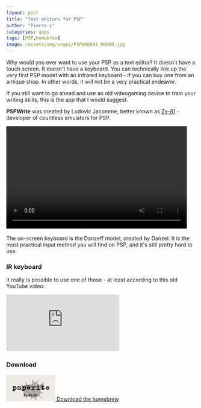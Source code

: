 ```yaml
---
layout: post
title: "Text editors for PSP"
author: "Pierre L"
categories: apps
tags: [PSP,homebrew]
image: /assets/img/snaps/PSPW00894_00000.jpg
---
```


Why would you ever want to use your PSP as a text editor? It doesn't have a touch screen. It doesn't have a keyboard. You can technically link up the very first PSP model with an infrared keyboard - if you can buy one from an antique shop. In other words, it will not be a very practical endeavor.

If you still want to go ahead and use an old videogaming device to train your writing skills, this is the app that I would suggest.

__PSPWrite__ was created by Ludovic Jacomme, better known as [Zx-81](http://zx81.zx81.free.fr/) - developer of countless emulators for PSP.

<video class="center" width="480" height="272" controls>
	<source type="video/mp4" src="https://github.com/PSP-Archive/PSP-Archive.github.io/raw/gh-pages/assets/video/2021-05-01-pspwrite.mp4">
</video>

The on-screen keyboard is the Danzeff model, created by Danzel. It is the most practical input method you will find on PSP, and it's still pretty hard to use.

### IR keyboard

It really is possible to use one of those - at least according to this old YouTube video:

<div class="embed-container">
  <iframe
      src="https://www.youtube.com/embed/RTH4-dTzwm8"
      frameborder="0"
      allowfullscreen="">
  </iframe>
</div>

### Download

<p class="download-btn">
    <a href="https://archive.org/download/pspwrite.7z/pspwrite.7z">
	<img border="0" alt="Download the homebrew" src="/assets/img/icon0/2021-05-01-pspwrite.png" width="130" height="70">
	Download the homebrew
	</a>
</p>
